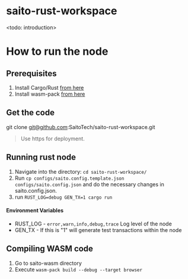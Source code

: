 # saito-rust-workspace
<todo: introduction>

# How to run the node

## Prerequisites

1. Install Cargo/Rust [from here](https://www.rust-lang.org/tools/install)
2. Install wasm-pack [from here](https://rustwasm.github.io/wasm-pack/installer/)

## Get the code

git clone git@github.com:SaitoTech/saito-rust-workspace.git

> Use https for deployment.

## Running rust node

1. Navigate into the directory: `cd saito-rust-workspace/`
1. Run `cp configs/saito.config.template.json configs/saito.config.json` and do the necessary changes in saito.config.json.
1. run `RUST_LOG=debug GEN_TX=1 cargo run`

#### Environment Variables

- RUST_LOG - `error,warn,info,debug,trace` Log level of the node
- GEN_TX - If this is "1" will generate test transactions within the node

## Compiling WASM code

1. Go to saito-wasm directory
2. Execute `wasm-pack build --debug --target browser`

